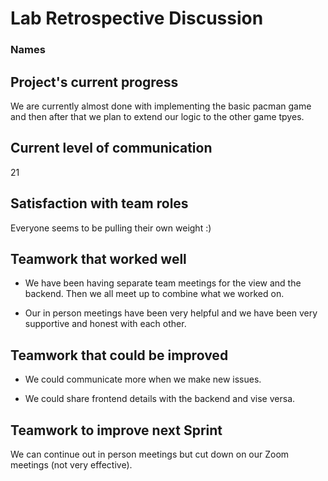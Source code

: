 # Lab Retrospective Discussion
### Names

## Project's current progress
We are currently almost done with implementing the basic pacman game and then after that
we plan to extend our logic to the other game tpyes.

## Current level of communication
21

## Satisfaction with team roles
Everyone seems to be pulling their own weight :)

## Teamwork that worked well

* We have been having separate team meetings for the view and the backend. Then
we all meet up to combine what we worked on.

* Our in person meetings have been very helpful and we have been very supportive and honest
with each other.


## Teamwork that could be improved

* We could communicate more when we make new issues.

* We could share frontend details with the backend and vise versa.


## Teamwork to improve next Sprint
We can continue out in person meetings but cut down on our Zoom meetings (not very effective).